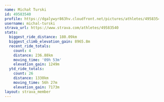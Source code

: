 ```yaml
---
name: Michał Turski
id: 49583540
profile: https://dgalywyr863hv.cloudfront.net/pictures/athletes/49583540/14729338/2/large.jpg
username: michal-turski
strava_url: https://www.strava.com/athletes/49583540
stats:
  biggest_ride_distance: 180.09km
  biggest_climb_elevation_gain: 8965.8m
  recent_ride_totals:
    count: 4
    distance: 236.88km
    moving_time: '09h 53m'
    elevation_gain: 1249m
  ytd_ride_totals:
    count: 26
    distance: 1330km
    moving_time: 56h 27m
    elevation_gain: 7173m
layout: strava_member
--- 
```


